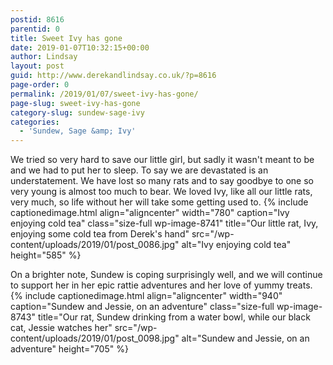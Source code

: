 ```yaml
---
postid: 8616
parentid: 0
title: Sweet Ivy has gone
date: 2019-01-07T10:32:15+00:00
author: Lindsay
layout: post
guid: http://www.derekandlindsay.co.uk/?p=8616
page-order: 0
permalink: /2019/01/07/sweet-ivy-has-gone/
page-slug: sweet-ivy-has-gone
category-slug: sundew-sage-ivy
categories:
  - 'Sundew, Sage &amp; Ivy'
---
```

We tried so very hard to save our little girl, but sadly it wasn't meant to be and we had to put her to sleep. To say we are devastated is an understatement. We have lost so many rats and to say goodbye to one so very young is almost too much to bear. We loved Ivy, like all our little rats, very much, so life without her will take some getting used to. {% include captionedimage.html align="aligncenter" width="780" caption="Ivy enjoying cold tea" class="size-full wp-image-8741" title="Our little rat, Ivy, enjoying some cold tea from Derek's hand" src="/wp-content/uploads/2019/01/post_0086.jpg" alt="Ivy enjoying cold tea" height="585" %} 

On a brighter note, Sundew is coping surprisingly well, and we will continue to support her in her epic rattie adventures and her love of yummy treats. {% include captionedimage.html align="aligncenter" width="940" caption="Sundew and Jessie, on an adventure" class="size-full wp-image-8743" title="Our rat, Sundew drinking from a water bowl, while our black cat, Jessie watches her" src="/wp-content/uploads/2019/01/post_0098.jpg" alt="Sundew and Jessie, on an adventure" height="705" %}